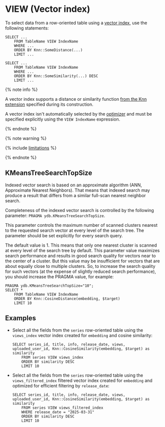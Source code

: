 # VIEW (Vector index)

To select data from a row-oriented table using a [vector index](../../../../concepts/glossary.md#vector-index), use the following statements:

```yql
SELECT ...
    FROM TableName VIEW IndexName
    WHERE ...
    ORDER BY Knn::SomeDistance(...)
    LIMIT ...
```

```yql
SELECT ...
    FROM TableName VIEW IndexName
    WHERE ...
    ORDER BY Knn::SomeSimilarity(...) DESC
    LIMIT ...
```

{% note info %}

A vector index supports a distance or similarity function [from the Knn extension](../../udf/list/knn#functions-distance) specified during its construction.

A vector index isn't automatically selected by the [optimizer](../../../../concepts/glossary.md#optimizer) and must be specified explicitly using the `VIEW IndexName` expression.

{% endnote %}

{% note warning %}

{% include [limitations](../../../../_includes/vector-index-update-limitations.md) %}

{% endnote %}

## KMeansTreeSearchTopSize

Indexed vector search is based on an approximate algorithm (ANN, Approximate Nearest Neighbors). That means that indexed search may produce a result that differs from a similar full-scan nearest neighbor search.

Completeness of the indexed vector search is controlled by the following parameter: `PRAGMA ydb.KMeansTreeSearchTopSize`.

This parameter controls the maximum number of scanned clusters nearest to the requested search vector at every level of the search tree.
The parameter should be set explicitly for every search query.

The default value is 1. This means that only one nearest cluster is scanned at every level of the search tree by default. This parameter value maximizes search performance and results in good search quality for vectors near to the center of a cluster. But this value may be insufficient for vectors that are about equally close to multiple clusters. So, to increase the search quality for such vectors (at the expense of slightly reduced search performance), you should increase the PRAGMA value, for example:

```yql
PRAGMA ydb.KMeansTreeSearchTopSize="10";
SELECT *
    FROM TableName VIEW IndexName
    ORDER BY Knn::CosineDistance(embedding, $target)
    LIMIT 10
```

## Examples

* Select all the fields from the `series` row-oriented table using the `views_index` vector index created for `embedding` and cosine similarity:

  ```yql
  SELECT series_id, title, info, release_date, views, uploaded_user_id, Knn::CosineSimilarity(embedding, $target) as similarity
      FROM series VIEW views_index
      ORDER BY similarity DESC
      LIMIT 10
  ```

* Select all the fields from the `series` row-oriented table using the `views_filtered_index` filtered vector index created for `embedding` and optimized for efficient filtering by `release_date`:

  ```yql
  SELECT series_id, title, info, release_date, views, uploaded_user_id, Knn::CosineSimilarity(embedding, $target) as similarity
      FROM series VIEW views_filtered_index
      WHERE release_date = "2025-03-31"
      ORDER BY similarity DESC
      LIMIT 10
  ```

